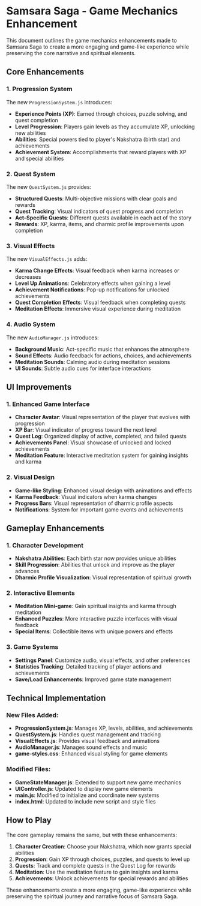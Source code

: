 # Samsara Saga - Game Mechanics Enhancement

This document outlines the game mechanics enhancements made to Samsara Saga to create a more engaging and game-like experience while preserving the core narrative and spiritual elements.

## Core Enhancements

### 1. Progression System
The new `ProgressionSystem.js` introduces:
- **Experience Points (XP)**: Earned through choices, puzzle solving, and quest completion
- **Level Progression**: Players gain levels as they accumulate XP, unlocking new abilities
- **Abilities**: Special powers tied to player's Nakshatra (birth star) and achievements
- **Achievement System**: Accomplishments that reward players with XP and special abilities

### 2. Quest System
The new `QuestSystem.js` provides:
- **Structured Quests**: Multi-objective missions with clear goals and rewards
- **Quest Tracking**: Visual indicators of quest progress and completion
- **Act-Specific Quests**: Different quests available in each act of the story
- **Rewards**: XP, karma, items, and dharmic profile improvements upon completion

### 3. Visual Effects
The new `VisualEffects.js` adds:
- **Karma Change Effects**: Visual feedback when karma increases or decreases
- **Level Up Animations**: Celebratory effects when gaining a level
- **Achievement Notifications**: Pop-up notifications for unlocked achievements
- **Quest Completion Effects**: Visual feedback when completing quests
- **Meditation Effects**: Immersive visual experience during meditation

### 4. Audio System
The new `AudioManager.js` introduces:
- **Background Music**: Act-specific music that enhances the atmosphere
- **Sound Effects**: Audio feedback for actions, choices, and achievements
- **Meditation Sounds**: Calming audio during meditation sessions
- **UI Sounds**: Subtle audio cues for interface interactions

## UI Improvements

### 1. Enhanced Game Interface
- **Character Avatar**: Visual representation of the player that evolves with progression
- **XP Bar**: Visual indicator of progress toward the next level
- **Quest Log**: Organized display of active, completed, and failed quests
- **Achievements Panel**: Visual showcase of unlocked and locked achievements
- **Meditation Feature**: Interactive meditation system for gaining insights and karma

### 2. Visual Design
- **Game-like Styling**: Enhanced visual design with animations and effects
- **Karma Feedback**: Visual indicators when karma changes
- **Progress Bars**: Visual representation of dharmic profile aspects
- **Notifications**: System for important game events and achievements

## Gameplay Enhancements

### 1. Character Development
- **Nakshatra Abilities**: Each birth star now provides unique abilities
- **Skill Progression**: Abilities that unlock and improve as the player advances
- **Dharmic Profile Visualization**: Visual representation of spiritual growth

### 2. Interactive Elements
- **Meditation Mini-game**: Gain spiritual insights and karma through meditation
- **Enhanced Puzzles**: More interactive puzzle interfaces with visual feedback
- **Special Items**: Collectible items with unique powers and effects

### 3. Game Systems
- **Settings Panel**: Customize audio, visual effects, and other preferences
- **Statistics Tracking**: Detailed tracking of player actions and achievements
- **Save/Load Enhancements**: Improved game state management

## Technical Implementation

### New Files Added:
- **ProgressionSystem.js**: Manages XP, levels, abilities, and achievements
- **QuestSystem.js**: Handles quest management and tracking
- **VisualEffects.js**: Provides visual feedback and animations
- **AudioManager.js**: Manages sound effects and music
- **game-styles.css**: Enhanced visual styling for game elements

### Modified Files:
- **GameStateManager.js**: Extended to support new game mechanics
- **UIController.js**: Updated to display new game elements
- **main.js**: Modified to initialize and coordinate new systems
- **index.html**: Updated to include new script and style files

## How to Play

The core gameplay remains the same, but with these enhancements:

1. **Character Creation**: Choose your Nakshatra, which now grants special abilities
2. **Progression**: Gain XP through choices, puzzles, and quests to level up
3. **Quests**: Track and complete quests in the Quest Log for rewards
4. **Meditation**: Use the meditation feature to gain insights and karma
5. **Achievements**: Unlock achievements for special rewards and abilities

These enhancements create a more engaging, game-like experience while preserving the spiritual journey and narrative focus of Samsara Saga.